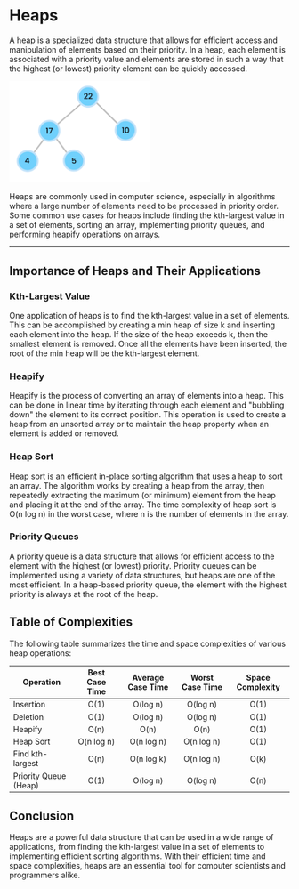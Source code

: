 # Heaps

A heap is a specialized data structure that allows for efficient access and manipulation of elements based on their priority. In a heap, each element is associated with a priority value and elements are stored in such a way that the highest (or lowest) priority element can be quickly accessed.

<div style="width: 100%; margin: auto;">
  <img src="./images/heap.png" style="width: 50%; margin: auto;" />
</div>

Heaps are commonly used in computer science, especially in algorithms where a large number of elements need to be processed in priority order. Some common use cases for heaps include finding the kth-largest value in a set of elements, sorting an array, implementing priority queues, and performing heapify operations on arrays.

---

## Importance of Heaps and Their Applications

### Kth-Largest Value

One application of heaps is to find the kth-largest value in a set of elements. This can be accomplished by creating a min heap of size k and inserting each element into the heap. If the size of the heap exceeds k, then the smallest element is removed. Once all the elements have been inserted, the root of the min heap will be the kth-largest element.

### Heapify

Heapify is the process of converting an array of elements into a heap. This can be done in linear time by iterating through each element and "bubbling down" the element to its correct position. This operation is used to create a heap from an unsorted array or to maintain the heap property when an element is added or removed.

### Heap Sort

Heap sort is an efficient in-place sorting algorithm that uses a heap to sort an array. The algorithm works by creating a heap from the array, then repeatedly extracting the maximum (or minimum) element from the heap and placing it at the end of the array. The time complexity of heap sort is O(n log n) in the worst case, where n is the number of elements in the array.

### Priority Queues

A priority queue is a data structure that allows for efficient access to the element with the highest (or lowest) priority. Priority queues can be implemented using a variety of data structures, but heaps are one of the most efficient. In a heap-based priority queue, the element with the highest priority is always at the root of the heap.

## Table of Complexities

The following table summarizes the time and space complexities of various heap operations:

| Operation             | Best Case Time | Average Case Time | Worst Case Time | Space Complexity |
| --------------------- | :------------: | :---------------: | :-------------: | :--------------: |
| Insertion             |      O(1)      |     O(log n)      |    O(log n)     |       O(1)       |
| Deletion              |      O(1)      |     O(log n)      |    O(log n)     |       O(1)       |
| Heapify               |      O(n)      |       O(n)        |      O(n)       |       O(1)       |
| Heap Sort             |   O(n log n)   |    O(n log n)     |   O(n log n)    |       O(1)       |
| Find kth-largest      |      O(n)      |    O(n log k)     |   O(n log n)    |       O(k)       |
| Priority Queue (Heap) |      O(1)      |     O(log n)      |    O(log n)     |       O(n)       |

## Conclusion

Heaps are a powerful data structure that can be used in a wide range of applications, from finding the kth-largest value in a set of elements to implementing efficient sorting algorithms. With their efficient time and space complexities, heaps are an essential tool for computer scientists and programmers alike.
